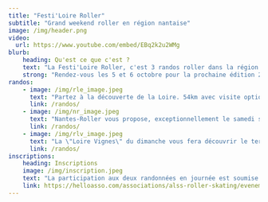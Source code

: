 ```yaml
---
title: "Festi'Loire Roller"
subtitle: "Grand weekend roller en région nantaise"
image: /img/header.png
video:
  url: https://www.youtube.com/embed/EBq2k2u2WMg
blurb:
    heading: Qu'est ce que c'est ?
    text: "La Festi'Loire Roller, c'est 3 randos roller dans la région nantaise en un seul week-end ! Découvrez ci-dessous l'édition 2024."
    strong: "Rendez-vous les 5 et 6 octobre pour la prochaine édition 2024 !"
randos:
    - image: /img/rle_image.jpeg
      text: "Partez à la découverte de la Loire. 54km avec visite optionnelle d'un parc avec un panorama sur la Loire le temps du pique-nique."
      link: /randos/
    - image: /img/nr_image.jpeg
      text: "Nantes-Roller vous propose, exceptionnellement le samedi soir, une balade nocture pour découvrir   Nantes. 9 km dans le centre de Nantes."
      link: /randos/
    - image: /img/rlv_image.jpeg
      text: "La \"Loire Vignes\" du dimanche vous fera découvrir le terroir nantais avec une petite dégustation le midi. 44 km avec une option de 12 km."
      link: /randos/
inscriptions:
    heading: Inscriptions
    image: /img/inscription.jpeg
    text: "La participation aux deux randonnées en journée est soumise à inscription. Profitez dès l'ouverture des tarifs avec les codes \"Early Birds\" suivants : 1EARLY2024 pour 1 seule rando, 2EARLY2024 pour les 2 randos et 8EARLY2024 pour les groupes."
    link: https://helloasso.com/associations/alss-roller-skating/evenements/festi-loire-roller-2024
---
```

